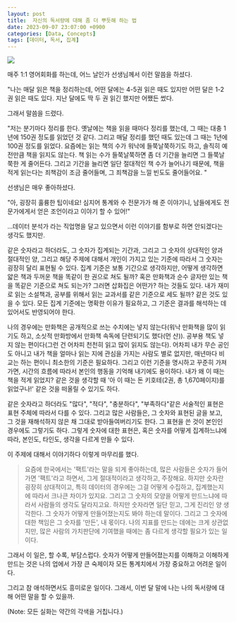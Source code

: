 ```yaml
---
layout: post
title:  자신의 독서량에 대해 좀 더 뿌듯해 하는 법
date: 2023-09-07 23:07:00 +0900
categories: [Data, Concepts]
tags: [데이터, 독서, 집계]
---
```


![](https://cojette.files.wordpress.com/2023/09/111.jpg)

매주 1:1 영어회화를 하는데,  어느 날인가 선생님께서 이런 말씀을 하셨다.

"나는 매달 읽은 책을 정리하는데, 어떤 달에는 4-5권 읽은 때도 있지만 어떤 달은 1-2권 읽은 때도 있다. 지난 달에도 딱 두 권 읽긴 했지만 어쨌든 썼다.

그래서 말씀을 드렸다.

"저는 분기마다 정리를 한다. 옛날에는 책을 읽을 때마다 정리를 했는데, 그 때는 대충 1년에 150권 정도를 읽었던 것 같다. 그리고 매달 정리를 했던 때도 있는데 그 때는 1년에 100권 정도를 읽었다. 요즘에는 읽는 책의 수가 워낙에 들쭉날쭉하기도 하고, 솔직히 예전만큼 책을 읽지도 않는다. 책 읽는 수가 들쭉날쭉하면 좀 더 기간을 늘리면 그 들쭉날쭉한 게 줄어든다. 그리고 기간을 늘리면 일단 절대적인 책 수가 늘어나기 때문에, 책을 적게 읽는다는 죄책감이 조금 줄어들며, 그 죄책감을 느낄 빈도도 줄어들어요. "

선생님은 매우 좋아하셨다.

"아, 굉장히 훌륭한 팁이네요! 심지어 통계와 수 전문가가 해 준 이야기니, 남들에게도 전문가에게서 얻은 조언이라고 이야기 할 수 있어!"

...데이터 분석가 라는 직업명을 달고 있으면서 이런 이야기를 함부로 하면 안되겠다는 생각도 했지만.

같은 숫자라고 하더라도, 그 숫자가 집계되는 기간과, 그리고 그 숫자의 상대적인 양과 절대적인 양, 그리고 해당 주제에 대해서 개인이 가지고 있는 기준에 따라서 그 숫자는 굉장히 달리 표현될 수 있다. 집계 기준은 보통 기간으로 생각하지만, 어떻게 생각하면 얇은 책과 두꺼운 책을 똑같이 한 권으로 쳐도 될까? 혹은 만화책과 순수 글자만 있는 책을 똑같은 기준으로 쳐도 되는가? 그러면 삽화집은 어떤가? 하는 것들도 있다. 내가 재미로 읽는 소설책과, 공부를 위해서 읽는 교과서를 같은 기준으로 세도 될까? 같은 것도 있을 수 있다. 모든 집계 기준에는 명확한 이유가 필요하고, 그 기준은 결과를 해석하는 데 있어서도 반영되어야 한다.

나의 경우에는 만화책은 공개적으로 쓰는 수치에는 넣지 않는다(워낙 만화책을 많이 읽기도 하고, 소싯적 만화방에서 만화책 속독에 단련되기도 했다(먼 산)). 공부용 책도 넣지 않는 편이다(그런 건 어차피 천천히 읽고 많이 읽지도 않는다). 어차피 내가 무슨 공인도 아니고 내가 책을 얼마나 읽는 지에 관심을 가지는 사람도 별로 없지만, 매년마다 비교는 하는 편이니 최소한의 기준은 필요하다. 그리고 이런 기준을 명시하고 꾸준히 가져가면, 시간의 흐름에 따라서 본인의 행동을 기억해 내기에도 용이하다. 내가 왜 이 때는 책을 적게 읽었지? 같은 것을 생각할 때 '아 이 때는 돈 키호테(2권, 총 1,670페이지)를 읽었구나!' 같은 것을 떠올릴 수 있기도 하다.

같은 숫자라고 하더라도 "많다", "적다", "충분하다", "부족하다"같은 서술적인 표현은 표현 주체에 따라서 다를 수 있다. 그리고 많은 사람들은, 그 숫자와 표현된 글을 보고, 그 것을 재해석하지 않은 채 그대로 받아들여버리기도 한다. 그 표현을 쓴 것이 본인인 경우에도 그렇기도 하다. 그렇게 숫자에 대한 표현은, 혹은 숫자를 어떻게 집계하느냐에 따라, 본인도, 타인도, 생각을 다르게 만들 수 있다.

이 주제에 대해서 이야기하다 이렇게 마무리를 했다.

> 요즘에 한국에서는 '팩트'라는 말을 되게 좋아하는데, 많은 사람들은 숫자가 들어가면 '팩트'라고 하면서, 그게 절대적이라고 생각하고, 주장해요. 하지만 숫자란 굉장히 상대적이고, 특히 데이터의 경우에는 그걸 어떻게 수집하고, 집계했는지에 따라서 크나큰 차이가 있지요. 그리고 그 숫자의 모양을 어떻게 만드느냐에 따라서 사람들의 생각도 달라지고요. 하지만 숫자라면 일단 믿고, 그게 진리인 양 생각한다. 그 숫자가 어떻게 만들어졌는지도 봐야 하는데 말이다. 
그리고 그 숫자에 대한 책임은 그 숫자를 '만든', 내 몫이다. 나의 지표를 만드는 데에는 크게 상관없지만, 많은 사람의 가치판단에 기여했을 때에는 좀 다르게 생각할 필요가 있는 일이다. 

그래서 이 일은, 할 수록, 부담스럽다. 숫자가 어떻게 만들어졌는지를 이해하고 이해하게 만드는 것은 나의 업에서 가장 큰 숙제이자 모든 통계치에서 가장 중요하고 어려운 일이다.

그리고 참 애석하면서도 흥미로운 일이다. 
그래서, 이번 달 말에 나는 나의 독서량에 대해 어떤 말을 할 수 있을까.

(Note: 모든 실화는 약간의 각색을 거칩니다.)
